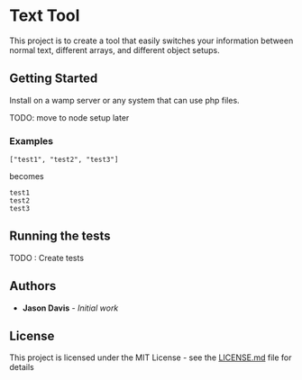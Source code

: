 # Text Tool

This project is to create a tool that easily switches your information between normal text, different arrays, and different object setups. 

## Getting Started

Install on a wamp server or any system that can use php files. 


TODO: move to node setup later


### Examples

```
["test1", "test2", "test3"]
```

becomes 

```
test1
test2
test3
```

## Running the tests

TODO : Create tests

## Authors

* **Jason Davis** - *Initial work* 


## License

This project is licensed under the MIT License - see the [LICENSE.md](LICENSE.md) file for details
